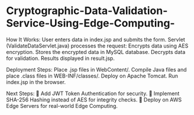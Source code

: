 # Cryptographic-Data-Validation-Service-Using-Edge-Computing-
How It Works:
User enters data in index.jsp and submits the form.
Servlet (ValidateDataServlet.java) processes the request:
Encrypts data using AES encryption.
Stores the encrypted data in MySQL database.
Decrypts data for validation.
Results displayed in result.jsp.

Deployment Steps:
Place .jsp files in WebContent/.
Compile Java files and place .class files in WEB-INF/classes/.
Deploy on Apache Tomcat.
Run index.jsp in the browser.

Next Steps:
🔹 Add JWT Token Authentication for security.
🔹 Implement SHA-256 Hashing instead of AES for integrity checks.
🔹 Deploy on AWS Edge Servers for real-world Edge Computing.
